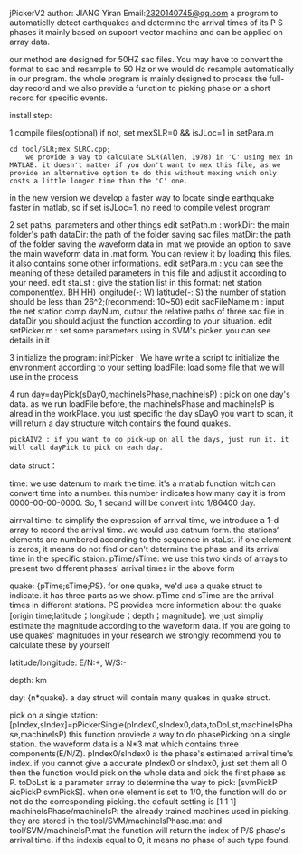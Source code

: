 jPickerV2
author: JIANG Yiran  Email:2320140745@qq.com
a program to automaticlly detect earthquakes and determine the arrival times of its P S phases it mainly based on supoort vector machine and can be applied on array data.

our method are designed for 50HZ sac files. You may have to convert the format to sac and resample to 50 Hz or we would do resample automatically in our program. the whole program is mainly designed to process the full-day record and we also provide a function to picking phase on a short record for specific events. 

install step:

  1 compile files(optional)
   if not, set mexSLR=0 && isJLoc=1 in setPara.m

    cd tool/SLR;mex SLRC.cpp; 
        we provide a way to calculate SLR(Allen, 1978) in 'C' using mex in MATLAB. it doesn't matter if you don't want to mex this file, as we provide an alternative option to do this without mexing which only costs a little longer time than the 'C' one.
        

   in the new version we develop a faster way to locate single earthquake faster in matlab,
   so if set isJLoc=1, no need to compile velest program 


 2 set paths, parameters and other things
   edit setPath.m : 
        workDir: the main folder's path
        dataDir: the path of the folder saving sac files
        matDir:  the path of the folder saving the waveform data in .mat 
                 we provide an option to save the main waveform data in .mat form. You can review it by loading this files. it also contains some other informations. 
   edit setPara.m :
                 you can see the meaning of these detailed parameters in this file and adjust it according to your need.
   edit staLst : 
                 give the station list in this format: net station component(ex. BH HH) longitude(-: W) latitude(-: S)
                 the number of station should be less than 26^2;(recommend: 10~50)
   edit sacFileName.m  :
                 input the net station comp dayNum, output the relative paths of three sac file in dataDir
                 you should adjust the function according to your situation.
   edit setPicker.m    :
                set some parameters using in SVM's picker. you can see details in it

 3 initialize the program:
   initPicker : We have write a script to initialize the environment according to your setting
   loadFile: load some file that we will use in the process

 4 run
   day=dayPick(sDay0,machineIsPhase,machineIsP) : pick on one day's data. as we run loadFile before, the machineIsPhase and machineIsP is alread in the workPlace. you just specific the day sDay0 you want to scan, it will return a day structure witch contains the found quakes.

    pickAIV2 : if you want to do pick-up on all the days, just run it. it will call dayPick to pick on each day. 


data struct：

  time: we use datenum to mark the time. it's a matlab function witch can convert time into a number. this number indicates how many day it is from 0000-00-00-0000. So, 1 secand will be convert into 1/86400 day.

  airrval time: to simplify the expression of arrival time, we introduce a 1-d array to record the arrival time. we would use datnum form. the stations‘ elements are numbered according to the sequence in staLst. if one element is zeros, it means do not find or can't determine the phase and its arrival time in the specific staion.
      pTime/sTime: we use this two kinds of arrays to present two different phases' arrival times in the above form

  quake: {pTime;sTime;PS}. for one quake, we'd use a quake struct to indicate. it has three parts as we show. pTime and sTime are the arrival times in different stations. PS provides more information about the quake [origin time;latitude；longitude；depth；magnitude]. we just simpliy estimate the magnitude according to the waveform data. if you are going to use quakes' magnitudes in your research we strongly recommend you to calculate these by yourself

  latitude/longitude: E/N:+, W/S:-

  depth: km

  day: {n*quake}. a day struct will contain many quakes in quake struct. 


  pick on a single station:
       [pIndex,sIndex]=pPickerSingle(pIndex0,sIndex0,data,toDoLst,machineIsPhase,machineIsP)
       this function proviede a way to do phasePicking on a single station. the waveform data is a N*3 mat which contains three components(E/N/Z). pIndex0/sIndex0 is the phase's estimated arrival time's index. if you cannot give a accurate pIndex0 or sIndex0, just set them all 0 then the function would pick on the whole data and pick the first phase as P.
       toDoLst is a parameter array to determine the way to pick: [svmPickP aicPickP svmPickS]. when one element is set to 1/0, the function will do or not do the corresponding picking. the default setting is [1 1 1]
       machineIsPhase/machineIsP: the already trained machines used in picking. they are stored in the tool/SVM/machineIsPhase.mat and tool/SVM/machineIsP.mat
       the function will return the index of P/S phase's arrival time. if the indexis equal to 0, it means no phase of such type found.
